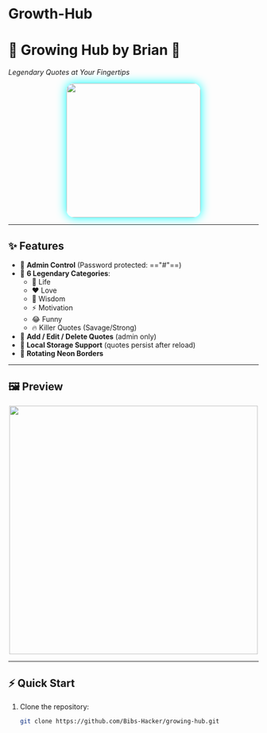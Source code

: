 # Growth-Hub
# 🌌 Growing Hub by Brian 👾  
*Legendary Quotes at Your Fingertips*  

<p align="center">
  <img src="https://files.catbox.moe/en7ucv.jpeg" width="270" style="border-radius:15px; box-shadow:0 0 20px #0ff;">
</p>

---

## ✨ Features
- 🔐 **Admin Control** (Password protected: =="#"==)  
- 📜 **6 Legendary Categories**:
  - 🌱 Life
  - ❤️ Love
  - 🌌 Wisdom
  - ⚡ Motivation
  - 😂 Funny
  - 🔥 Killer Quotes (Savage/Strong)  
- 📝 **Add / Edit / Delete Quotes** (admin only)  
- 💾 **Local Storage Support** (quotes persist after reload)  
- 🎨 **Rotating Neon Borders** 

---

## 🖼️ Preview
<p align="center">
  <img src="https://i.imgur.com/zYIlgBl.gif" width="500">  
</p>  

---

## ⚡ Quick Start
1. Clone the repository:
   ```bash
   git clone https://github.com/Bibs-Hacker/growing-hub.git
